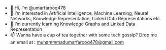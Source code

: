 - 👋 Hi, I’m @umarfarooq478
- 👀 I’m interested in Artificial Intelligence, Machine Learning, Neural Networks, Knowledge Representation, Linked Data Representations etc.
- 🌱 I’m currently learning Knowledge Graphs and Linked Data Representation
- 📫 Wanna have a cup of tea together with some tech gossip?  Drop me an email at : muhammmadumarfarooq478@gmail.com

<!---
umarfarooq478/umarfarooq478 is a ✨ special ✨ repository because its `README.md` (this file) appears on your GitHub profile.
You can click the Preview link to take a look at your changes.
--->
